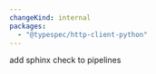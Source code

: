 ```yaml
---
changeKind: internal
packages:
  - "@typespec/http-client-python"
---
```


add sphinx check to pipelines
